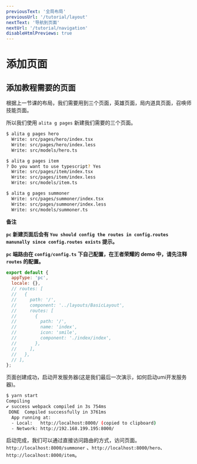 ```yaml
---
previousText: '全局布局'
previousUrl: '/tutorial/layout'
nextText: '导航到页面'
nextUrl: '/tutorial/navigation'
disableHtmlPreviews: true
---
```


# 添加页面

## 添加教程需要的页面

根据上一节课的布局，我们需要用到三个页面，英雄页面，局内道具页面，召唤师技能页面。

所以我们使用 `alita g pages` 新建我们需要的三个页面。

```bash
$ alita g pages hero
  Write: src/pages/hero/index.tsx
  Write: src/pages/hero/index.less
  Write: src/models/hero.ts

$ alita g pages item
? Do you want to use typescript? Yes
  Write: src/pages/item/index.tsx
  Write: src/pages/item/index.less
  Write: src/models/item.ts

$ alita g pages summoner
  Write: src/pages/summoner/index.tsx
  Write: src/pages/summoner/index.less
  Write: src/models/summoner.ts
```

**备注**

**`pc` 新建页面后会有 `You should config the routes in config.routes manunally since config.routes exists` 提示。**

**`pc` 端路由在 `config/config.ts` 下自己配置，在王者荣耀的 demo 中，请先注释 `routes` 的配置。**

```js
export default {
  appType: 'pc',
  locale: {},
  // routes: [
  //   {
  //     path: '/',
  //     component: '../layouts/BasicLayout',
  //     routes: [
  //       {
  //         path: '/',
  //         name: 'index',
  //         icon: 'smile',
  //         component: './index/index',
  //       },
  //     ],
  //   },
  // ],
};
```

页面创建成功，启动开发服务器(这是我们最后一次演示，如何启动umi开发服务器)。

```bash
$ yarn start
Compiling
✔ success webpack compiled in 3s 754ms
 DONE  Compiled successfully in 3761ms                                                 19:40:39
  App running at:
  - Local:   http://localhost:8000/ (copied to clipboard)
  - Network: http://192.168.199.195:8000/
```

启动完成，我们可以通过直接访问路由的方式，访问页面。 `http://localhost:8000/summoner` 、`http://localhost:8000/hero`、`http://localhost:8000/item`。